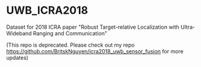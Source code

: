 # UWB_ICRA2018
Dataset for 2018 ICRA paper "Robust Target-relative Localization with Ultra-Wideband Ranging and Communication"

(This repo is deprecated. Please check out my repo https://github.com/BritskNguyen/icra2018_uwb_sensor_fusion for more updates)
